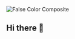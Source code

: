 ![False Color Composite]([https://github.com/sylpurnama/-Mangrove-Extraction-from-LULC-Classification-using-Sentinel-2-Imagery-/blob/main/1.png](https://github.com/sylpurnama/sylpurnama/blob/main/github-header-image.png))

## Hi there 👋

<!--
**sylpurnama/sylpurnama** is a ✨ _special_ ✨ repository because its `README.md` (this file) appears on your GitHub profile.

Here are some ideas to get you started:

- 🔭 I’m currently working on ...
- 🌱 I’m currently learning ...
- 👯 I’m looking to collaborate on ...
- 🤔 I’m looking for help with ...
- 💬 Ask me about ...
- 📫 How to reach me: ...
- 😄 Pronouns: ...
- ⚡ Fun fact: ...
-->
